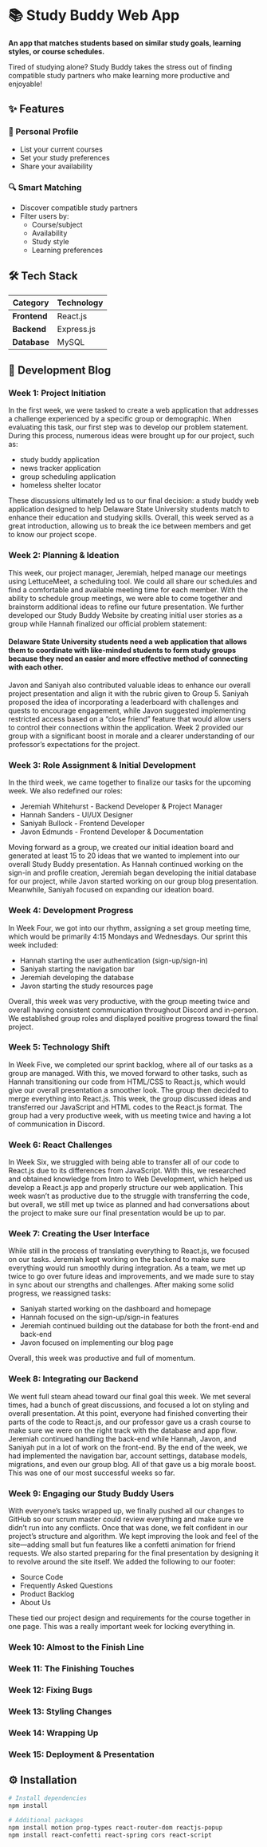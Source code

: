 # 📚 Study Buddy Web App  

**An app that matches students based on similar study goals, learning styles, or course schedules.**  

Tired of studying alone? Study Buddy takes the stress out of finding compatible study partners who make learning more productive and enjoyable!  

## ✨ Features  

### 👤 Personal Profile  
- List your current courses  
- Set your study preferences  
- Share your availability  

### 🔍 Smart Matching  
- Discover compatible study partners  
- Filter users by:  
  - Course/subject  
  - Availability  
  - Study style  
  - Learning preferences  

## 🛠 Tech Stack  

| Category       | Technology  |
|----------------|------------|
| **Frontend**   | React.js   |
| **Backend**    | Express.js |
| **Database**   | MySQL      |

## 📝 Development Blog
### Week 1: Project Initiation
In the first week, we were tasked to create a web application that addresses a challenge experienced by a specific group or demographic. When evaluating this task, our first step was to develop our problem statement. During this process, numerous ideas were brought up for our project, such as:
- study buddy application
- news tracker application
- group scheduling application
- homeless shelter locator

These discussions ultimately led us to our final decision: a study buddy web application designed to help Delaware State University students match to enhance their education and studying skills. Overall, this week served as a great introduction, allowing us to break the ice between members and get to know our project scope.

### Week 2: Planning & Ideation
This week, our project manager, Jeremiah, helped manage our meetings using LettuceMeet, a scheduling tool. We could all share our schedules and find a comfortable and available meeting time for each member. With the ability to schedule group meetings, we were able to come together and brainstorm additional ideas to refine our future presentation. We further developed our Study Buddy Website by creating initial user stories as a group while Hannah finalized our official problem statement: 

#### Delaware State University students need a web application that allows them to coordinate with like-minded students to form study groups because they need an easier and more effective method of connecting with each other.

Javon and Saniyah also contributed valuable ideas to enhance our overall project presentation and align it with the rubric given to Group 5. Saniyah proposed the idea of incorporating a leaderboard with challenges and quests to encourage engagement, while Javon suggested implementing restricted access based on a “close friend” feature that would allow users to control their connections within the application. Week 2 provided our group with a significant boost in morale and a clearer understanding of our professor’s expectations for the project.

### Week 3: Role Assignment & Initial Development
In the third week, we came together to finalize our tasks for the upcoming week. We also redefined our roles: 
- Jeremiah Whitehurst - Backend Developer & Project Manager
- Hannah Sanders - UI/UX Designer
- Saniyah Bullock - Frontend Developer
- Javon Edmunds - Frontend Developer & Documentation

Moving forward as a group, we created our initial ideation board and generated at least 15 to 20 ideas that we wanted to implement into our overall Study Buddy presentation. As Hannah continued working on the sign-in and profile creation, Jeremiah began developing the initial database for our project, while Javon started working on our group blog presentation. Meanwhile, Saniyah focused on expanding our ideation board.

### Week 4: Development Progress
In Week Four, we got into our rhythm, assigning a set group meeting time, which would be primarily 4:15 Mondays and Wednesdays. Our sprint this week included:
- Hannah starting the user authentication (sign-up/sign-in)
- Saniyah starting the navigation bar
- Jeremiah developing the database
- Javon starting the study resources page

Overall, this week was very productive, with the group meeting twice and overall having consistent communication throughout Discord and in-person. We established group roles and displayed positive progress toward the final project.

### Week 5: Technology Shift
In Week Five, we completed our sprint backlog, where all of our tasks as a group are managed. With this, we moved forward to other tasks, such as Hannah transitioning our code from HTML/CSS to React.js, which would give our overall presentation a smoother look. The group then decided to merge everything into React.js. This week, the group discussed ideas and transferred our JavaScript and HTML codes to the React.js format. The group had a very productive week, with us meeting twice and having a lot of communication in Discord.

### Week 6: React Challenges
In Week Six, we struggled with being able to transfer all of our code to React.js due to its differences from JavaScript. With this, we researched and obtained knowledge from Intro to Web Development, which helped us develop a React.js app and properly structure our web application. This week wasn’t as productive due to the struggle with transferring the code, but overall, we still met up twice as planned and had conversations about the project to make sure our final presentation would be up to par.

### Week 7: Creating the User Interface
While still in the process of translating everything to React.js, we focused on our tasks. Jeremiah kept working on the backend to make sure everything would run smoothly during integration. As a team, we met up twice to go over future ideas and improvements, and we made sure to stay in sync about our strengths and challenges. After making some solid progress, we reassigned tasks: 
- Saniyah started working on the dashboard and homepage
- Hannah focused on the sign-up/sign-in features
- Jeremiah continued building out the database for both the front-end and back-end 
- Javon focused on implementing our blog page

Overall, this week was productive and full of momentum.

### Week 8: Integrating our Backend
We went full steam ahead toward our final goal this week. We met several times, had a bunch of great discussions, and focused a lot on styling and overall presentation. At this point, everyone had finished converting their parts of the code to React.js, and our professor gave us a crash course to make sure we were on the right track with the database and app flow. Jeremiah continued handling the back-end while Hannah, Javon, and Saniyah put in a lot of work on the front-end. By the end of the week, we had implemented the navigation bar, account settings, database models, migrations, and even our group blog. All of that gave us a big morale boost. This was one of our most successful weeks so far.

### Week 9: Engaging our Study Buddy Users
With everyone’s tasks wrapped up, we finally pushed all our changes to GitHub so our scrum master could review everything and make sure we didn’t run into any conflicts. Once that was done, we felt confident in our project’s structure and algorithm. We kept improving the look and feel of the site—adding small but fun features like a confetti animation for friend requests. We also started preparing for the final presentation by designing it to revolve around the site itself. We added the following to our footer:
- Source Code
- Frequently Asked Questions
- Product Backlog
- About Us

These tied our project design and requirements for the course together in one page. This was a really important week for locking everything in.

### Week 10: Almost to the Finish Line
### Week 11: The Finishing Touches
### Week 12: Fixing Bugs 
### Week 13: Styling Changes
### Week 14: Wrapping Up 
### Week 15: Deployment & Presentation

## ⚙️ Installation  

```bash
# Install dependencies
npm install

# Additional packages
npm install motion prop-types react-router-dom reactjs-popup
npm install react-confetti react-spring cors react-script